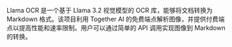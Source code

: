 Llama OCR 是一个基于 Llama 3.2 视觉模型的 OCR 库，能够将文档转换为 Markdown 格式。该项目利用 Together AI 的免费端点解析图像，并提供付费端点以提高性能和速率限制。用户可以通过简单的 API 调用实现图像到 Markdown 的转换。